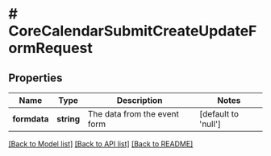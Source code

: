 # # CoreCalendarSubmitCreateUpdateFormRequest

## Properties

Name | Type | Description | Notes
------------ | ------------- | ------------- | -------------
**formdata** | **string** | The data from the event form | [default to 'null']

[[Back to Model list]](../../README.md#models) [[Back to API list]](../../README.md#endpoints) [[Back to README]](../../README.md)
